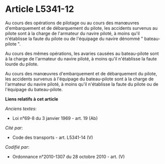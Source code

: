 # Article L5341-12

Au cours des opérations de pilotage ou au cours des manœuvres d'embarquement et de débarquement du pilote, les accidents
survenus au pilote sont à la charge de l'armateur du navire piloté, à moins qu'il n'établisse la faute du pilote ou de
l'équipage du navire dénommé " bateau-pilote ". 

Au cours des mêmes opérations, les avaries causées au bateau-pilote sont à la charge de l'armateur du navire piloté, à moins
qu'il n'établisse la faute lourde du pilote. 

Au cours des manœuvres d'embarquement et de débarquement du pilote, les accidents survenus à l'équipage du bateau-pilote sont
à la charge de l'armateur du navire piloté, à moins qu'il n'établisse la faute du pilote ou de l'équipage du bateau-pilote.

**Liens relatifs à cet article**

_Anciens textes_:

  - Loi n°69-8 du 3 janvier 1969 - art. 19 (Ab)

_Cité par_:

  - Code des transports - art. L5341-14 (V)

_Codifié par_:

  - Ordonnance n°2010-1307 du 28 octobre 2010 - art. (V)
